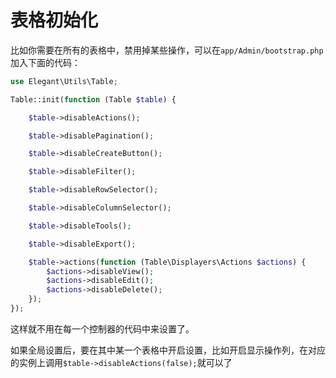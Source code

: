 # 表格初始化

比如你需要在所有的表格中，禁用掉某些操作，可以在`app/Admin/bootstrap.php`加入下面的代码：

```php
use Elegant\Utils\Table;

Table::init(function (Table $table) {

    $table->disableActions();

    $table->disablePagination();

    $table->disableCreateButton();

    $table->disableFilter();

    $table->disableRowSelector();

    $table->disableColumnSelector();

    $table->disableTools();

    $table->disableExport();

    $table->actions(function (Table\Displayers\Actions $actions) {
        $actions->disableView();
        $actions->disableEdit();
        $actions->disableDelete();
    });
});
```

这样就不用在每一个控制器的代码中来设置了。

如果全局设置后，要在其中某一个表格中开启设置，比如开启显示操作列，在对应的实例上调用`$table->disableActions(false);`就可以了
